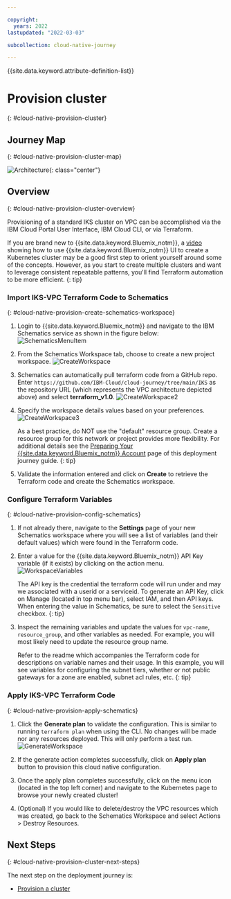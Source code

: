 ```yaml
---

copyright:
  years: 2022
lastupdated: "2022-03-03"

subcollection: cloud-native-journey

---
```


{{site.data.keyword.attribute-definition-list}}

# Provision cluster
{: #cloud-native-provision-cluster}

## Journey Map
{: #cloud-native-provision-cluster-map}

![Architecture](images/provision/journey-map.png){: class="center"}

## Overview
{: #cloud-native-provision-cluster-overview}

Provisioning of a standard IKS cluster on VPC can be accomplished via the IBM Cloud Portal User Interface, IBM Cloud CLI, or via Terraform. 

If you are brand new to {{site.data.keyword.Bluemix_notm}}, a [video](https://www.youtube.com/watch?v=MPPAitYizkk) showing how to use {{site.data.keyword.Bluemix_notm}} UI to create a Kubernetes cluster may be a good first step to orient yourself around some of the concepts.  However, as you start to create multiple clusters and want to leverage consistent repeatable patterns, you'll find Terraform automation to be more efficient.
{: tip}

### Import IKS-VPC Terraform Code to Schematics
{: #cloud-native-provision-create-schematics-workspace}

1. Login to {{site.data.keyword.Bluemix_notm}} and navigate to the IBM Schematics service as shown in the figure below: 
   ![SchematicsMenuItem](images/provision/schematics-menu-item.png)

2. From the Schematics Workspace tab, choose to create a new project workspace. ![CreateWorkspace](images/provision/schematics-create-workspace.png)

3. Schematics can automatically pull terraform code from a GitHub repo. Enter `https://github.com/IBM-Cloud/cloud-journey/tree/main/IKS` as the repository URL (which represents the VPC architecture depicted above) and select **terraform_v1.0**.
    ![CreateWorkspace2](images/provision/schematics-create-workspace2.png)

4. Specify the workspace details values based on your preferences. ![CreateWorkspace3](images/provision/schematics-create-workspace3.png)

   As a best practice, do NOT use the "default" resource group.  Create a resource group for this network or project provides more flexibility. For additional details see the [Preparing Your {{site.data.keyword.Bluemix_notm}} Account](/docs/vpc-journey?topic=vpc-journey-vpc-prep-account) page of this deployment journey guide.
   {: tip}

5. Validate the information entered and click on **Create** to retrieve the Terraform code and create the Schematics workspace.

### Configure Terraform Variables
{: #cloud-native-provision-config-schematics}  

1. If not already there, navigate to the **Settings** page of your new Schematics workspace where you will see a list of variables (and their default values) which were found in the Terraform code.

2. Enter a value for the {{site.data.keyword.Bluemix_notm}} API Key variable (if it exists) by clicking on the action menu.
   ![WorkspaceVariables](images/provision/schematics-workspace-variables.png)

   The API key is the credential the terraform code will run under and may we associated with a userid or a serviceid. To generate an API Key, click on Manage (located in top menu bar), select IAM, and then API keys. When entering the value in Schematics, be sure to select the `Sensitive` checkbox.
   {: tip}

3. Inspect the remaining variables and update the values for `vpc-name`, `resource_group`, and other variables as needed. For example, you will most likely need to update the resource group name.

   Refer to the readme which accompanies the Terraform code for descriptions on variable names and their usage. In this example, you will see variables for configuring the subnet tiers, whether or not public gateways for a zone are enabled, subnet acl rules, etc.
   {: tip}


### Apply IKS-VPC Terraform Code
{: #cloud-native-provision-apply-schematics}  

1. Click the **Generate plan** to validate the configuration. This is similar to running `terraform plan` when using the CLI. No changes will be made nor any resources deployed. This will only perform a test run. 
   ![GenerateWorkspace](images/provision/schematics-workspace-generate.png)

2. If the generate action completes successfully, click on **Apply plan** button to provision this cloud native configuration.  

3. Once the apply plan completes successfully, click on the menu icon (located in the top left corner) and navigate to the Kubernetes page to browse your newly created cluster! 

4. (Optional) If you would like to delete/destroy the VPC resources which was created, go back to the Schematics Workspace and select Actions > Destroy Resources. 

## Next Steps
{: #cloud-native-provision-cluster-next-steps}

The next step on the deployment journey is:
* [Provision a cluster](/docs/cloud-native-journey?topic=cloud-native-journey-cloud-native-logging-monitoring)